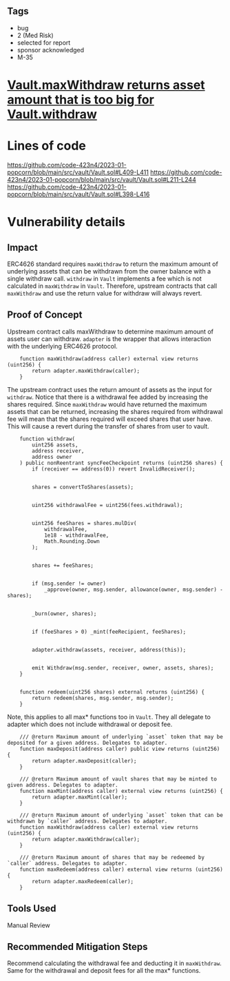 ## Tags

- bug
- 2 (Med Risk)
- selected for report
- sponsor acknowledged
- M-35

# [Vault.maxWithdraw returns asset amount that is too big for Vault.withdraw](https://github.com/code-423n4/2023-01-popcorn-findings/issues/67) 

# Lines of code

https://github.com/code-423n4/2023-01-popcorn/blob/main/src/vault/Vault.sol#L409-L411
https://github.com/code-423n4/2023-01-popcorn/blob/main/src/vault/Vault.sol#L211-L244
https://github.com/code-423n4/2023-01-popcorn/blob/main/src/vault/Vault.sol#L398-L416


# Vulnerability details

## Impact
ERC4626 standard requires `maxWithdraw` to return the maximum amount of underlying assets that can be withdrawn from the owner balance with a single withdraw call. `withdraw` in `Vault` implements a fee which is not calculated in `maxWithdraw` in `Vault`. Therefore, upstream contracts that call `maxWithdraw` and use the return value for withdraw will always revert.

 
 
## Proof of Concept

Upstream contract calls maxWithdraw to determine maximum amount of assets user can withdraw. `adapter` is the wrapper that allows interaction with the underlying ERC4626 protocol. 

```solidity
    function maxWithdraw(address caller) external view returns (uint256) {
        return adapter.maxWithdraw(caller);
    }
```

The upstream contract uses the return amount of assets as the input for `withdraw`. Notice that there is a withdrawal fee added by increasing the shares required. Since `maxWithdraw` would have returned the maximum assets that can be returned, increasing the shares required from withdrawal fee will mean that the shares required will exceed shares that user have. This will cause a revert during the transfer of shares from user to vault. 

```solidity
    function withdraw(
        uint256 assets,
        address receiver,
        address owner
    ) public nonReentrant syncFeeCheckpoint returns (uint256 shares) {
        if (receiver == address(0)) revert InvalidReceiver();


        shares = convertToShares(assets);


        uint256 withdrawalFee = uint256(fees.withdrawal);


        uint256 feeShares = shares.mulDiv(
            withdrawalFee,
            1e18 - withdrawalFee,
            Math.Rounding.Down
        );


        shares += feeShares;


        if (msg.sender != owner)
            _approve(owner, msg.sender, allowance(owner, msg.sender) - shares);


        _burn(owner, shares);


        if (feeShares > 0) _mint(feeRecipient, feeShares);


        adapter.withdraw(assets, receiver, address(this));


        emit Withdraw(msg.sender, receiver, owner, assets, shares);
    }


    function redeem(uint256 shares) external returns (uint256) {
        return redeem(shares, msg.sender, msg.sender);
    }
```

Note, this applies to all max* functions too in `Vault`. They all delegate to adapter which does not include withdrawal or deposit fee.

```solidity
    /// @return Maximum amount of underlying `asset` token that may be deposited for a given address. Delegates to adapter.
    function maxDeposit(address caller) public view returns (uint256) {
        return adapter.maxDeposit(caller);
    }

    /// @return Maximum amount of vault shares that may be minted to given address. Delegates to adapter.
    function maxMint(address caller) external view returns (uint256) {
        return adapter.maxMint(caller);
    }

    /// @return Maximum amount of underlying `asset` token that can be withdrawn by `caller` address. Delegates to adapter.
    function maxWithdraw(address caller) external view returns (uint256) {
        return adapter.maxWithdraw(caller);
    }

    /// @return Maximum amount of shares that may be redeemed by `caller` address. Delegates to adapter.
    function maxRedeem(address caller) external view returns (uint256) {
        return adapter.maxRedeem(caller);
    }

```


## Tools Used

Manual Review

## Recommended Mitigation Steps

Recommend calculating the withdrawal fee and deducting it in `maxWithdraw`. Same for the withdrawal and deposit fees for all the max* functions.


